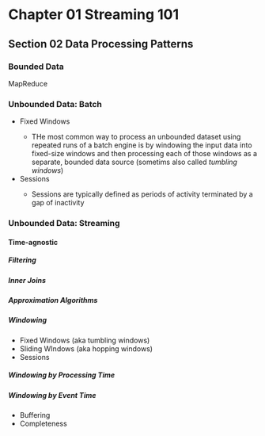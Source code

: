 # Chapter 01 Streaming 101

## Section 02 Data Processing Patterns

### Bounded Data

MapReduce

### Unbounded Data: Batch

<ul>
    <li>Fixed Windows</li>
    <ul>
        <li>THe most common way to process an unbounded dataset using repeated runs of a batch engine is by windowing the input data into fixed-size windows and then processing each of those windows as a separate, bounded data source (sometims also called <i>tumbling windows</i>)</li>
    </ul>
    <li>Sessions</li>
    <ul>
        <li>Sessions are typically defined as periods of activity terminated by a gap of inactivity</li>
    </ul>
</ul>

### Unbounded Data: Streaming

#### Time-agnostic

##### Filtering

##### Inner Joins

##### Approximation Algorithms

##### Windowing

<ul>
    <li>Fixed Windows (aka tumbling windows)</li>
    <li>Sliding WIndows (aka hopping windows)</li>
    <li>Sessions</li>
</ul>

##### Windowing by Processing Time

##### Windowing by Event Time

<ul>
    <li>Buffering</li>
    <li>Completeness</li>
</ul>